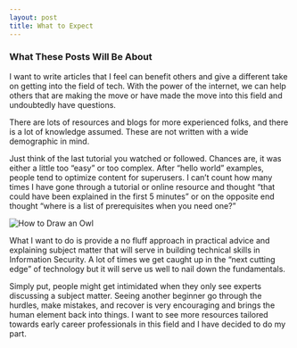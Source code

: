 ```yaml
---
layout: post
title: What to Expect
---
```


### What These Posts Will Be About
I want to write articles that I feel can benefit others and give a different take on getting into the field of tech.
With the power of the internet, we can help others that are making the move or have made the move into this field
and undoubtedly have questions.

There are lots of resources and blogs for more experienced folks, and there is a lot of knowledge assumed.
These are not written with a wide demographic in mind.

Just think of the last tutorial you watched or followed. Chances are, it was either a little too “easy” or too complex. 
After “hello world” examples, people tend to optimize content for superusers.
I can’t count how many times I have gone through a tutorial
or online resource and thought “that could have been explained in the first 5 minutes”
or on the opposite end thought “where is a list of prerequisites when you need one?”  


![How to Draw an Owl]({{site.baseurl}}/images/owl_drawing.png)  
  


What I want to do is provide a no fluff approach in practical advice and explaining subject matter
that will serve in building technical skills in Information Security.
A lot of times we get caught up in the “next cutting edge” of technology
but it will serve us well to nail down the fundamentals.


Simply put, people might get intimidated when they only see experts discussing a subject matter.
Seeing another beginner go through the hurdles, make mistakes, and recover is very encouraging
and brings the human element back into things.
I want to see more resources tailored towards early career professionals in this field
and I have decided to do my part.

